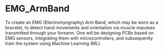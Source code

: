 # EMG_ArmBand
To create an EMG (Electromyography) Arm Band, which may be worn as a bracelet, to detect hand movements and orientation via muscle impulses transmitted through your forearm. One will be designing PCBs based on EMG sensors, integrating them with microcontrollers, and subsequently train the system using Machine Learning (ML).
